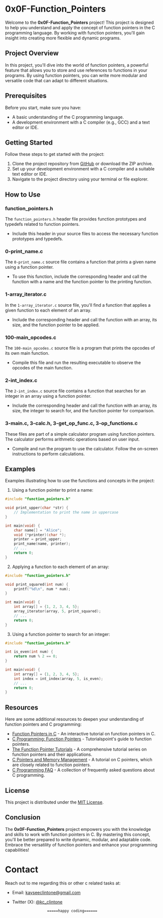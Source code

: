 # 0x0F-Function_Pointers

Welcome to the **0x0F-Function_Pointers** project! This project is designed to help you understand and apply the concept of function pointers in the C programming language. By working with function pointers, you'll gain insight into creating more flexible and dynamic programs.

## Project Overview

In this project, you'll dive into the world of function pointers, a powerful feature that allows you to store and use references to functions in your programs. By using function pointers, you can write more modular and versatile code that can adapt to different situations.

## Prerequisites

Before you start, make sure you have:

- A basic understanding of the C programming language.
- A development environment with a C compiler (e.g., GCC) and a text editor or IDE.

## Getting Started

Follow these steps to get started with the project:

1. Clone the project repository from [GitHub](https://github.com/kc-clintone/alx-low_level_programming/0x0F-function_pointers) or download the ZIP archive.
2. Set up your development environment with a C compiler and a suitable text editor or IDE.
3. Navigate to the project directory using your terminal or file explorer.

## How to Use

### function_pointers.h

The `function_pointers.h` header file provides function prototypes and typedefs related to function pointers.

- Include this header in your source files to access the necessary function prototypes and typedefs.

### 0-print_name.c

The `0-print_name.c` source file contains a function that prints a given name using a function pointer.

- To use this function, include the corresponding header and call the function with a name and the function pointer to the printing function.

### 1-array_iterator.c

In the `1-array_iterator.c` source file, you'll find a function that applies a given function to each element of an array.

- Include the corresponding header and call the function with an array, its size, and the function pointer to be applied.

### 100-main_opcodes.c

The `100-main_opcodes.c` source file is a program that prints the opcodes of its own main function.

- Compile this file and run the resulting executable to observe the opcodes of the main function.

### 2-int_index.c

The `2-int_index.c` source file contains a function that searches for an integer in an array using a function pointer.

- Include the corresponding header and call the function with an array, its size, the integer to search for, and the function pointer for comparison.

### 3-main.c, 3-calc.h, 3-get_op_func.c, 3-op_functions.c

These files are part of a simple calculator program using function pointers. The calculator performs arithmetic operations based on user input.

- Compile and run the program to use the calculator. Follow the on-screen instructions to perform calculations.

## Examples

Examples illustrating how to use the functions and concepts in the project:

1. Using a function pointer to print a name:

```c
#include "function_pointers.h"

void print_upper(char *str) {
    // Implementation to print the name in uppercase
}

int main(void) {
    char name[] = "Alice";
    void (*printer)(char *);
    printer = print_upper;
    print_name(name, printer);
    // ...
    return 0;
}
```

2. Applying a function to each element of an array:

```c
#include "function_pointers.h"

void print_squared(int num) {
    printf("%d\n", num * num);
}

int main(void) {
    int array[] = {1, 2, 3, 4, 5};
    array_iterator(array, 5, print_squared);
    // ...
    return 0;
}
```

3. Using a function pointer to search for an integer:

```c
#include "function_pointers.h"

int is_even(int num) {
    return num % 2 == 0;
}

int main(void) {
    int array[] = {1, 2, 3, 4, 5};
    int index = int_index(array, 5, is_even);
    // ...
    return 0;
}
```
## Resources

Here are some additional resources to deepen your understanding of function pointers and C programming:

- [Function Pointers in C](https://www.learn-c.org/function-pointers) - An interactive tutorial on function pointers in C.
- [C Programming: Function Pointers](https://www.tutorialspoint.com/cprogramming/c_function_pointers.htm) - Tutorialspoint's guide to function pointers.
- [The Function Pointer Tutorials](http://www.newty.de/fpt/index.html) - A comprehensive tutorial series on function pointers and their applications.
- [C Pointers and Memory Management](https://www.cplusplus.com/doc/tutorial/pointers/) - A tutorial on C pointers, which are closely related to function pointers.
- [C Programming FAQ](http://c-faq.com/) - A collection of frequently asked questions about C programming.

## License

This project is distributed under the [MIT License](LICENSE).

## Conclusion

The **0x0F-Function_Pointers** project empowers you with the knowledge and skills to work with function pointers in C. By mastering this concept, you'll be better prepared to write dynamic, modular, and adaptable code. Embrace the versatility of function pointers and enhance your programming capabilities!

# Contact
Reach out to me regarding this or other c related tasks at:

- Email: kayseeclintone@gmail.com
- Twitter (X): [@kc_clintone]()

                      =====happy coding======
